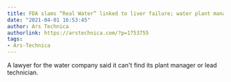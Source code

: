 ```yaml
---
title: FDA slams “Real Water” linked to liver failure; water plant manager MIA
date: "2021-04-01 16:53:45"
author: Ars Technica
authorlink: https://arstechnica.com/?p=1753755
tags:
- Ars-Technica
---
```

A lawyer for the water company said it can't find its plant manager or lead technician. 